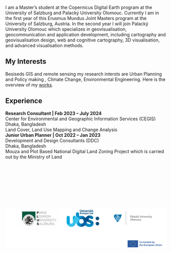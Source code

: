 <p class="justify-text">
I am a Master’s student at the Copernicus Digital Earth program at the University of Salzburg and Palacký University Olomouc. Currently I am in the first year of this Erusmus Mundus Joint Masters program  at the University of Salzburg, Austria. In the second year I will join Palacký University Olomouc which specializes in geovisualisation, geocommunication and application development, including cartography and geovisualisation design, web and cognitive cartography, 3D visualisation, and advanced visualisation methods.
</p>


My Interests
------
Besiseds GIS and remote sensing my research intersts are Urban Planning and Policy making , Climate Change, Environmental Engineering. Here is the overview of my [works](https://sanjidasuchi.github.io/portfolio/).

Experience
------
**Research Consultant | Feb 2023 – July 2024** <br>
Center for Environmental and Geographic Information Services (CEGIS) <br>
Dhaka, Bangladesh<br>
Land Cover, Land Use Mapping and Change Analysis<br>
**Junior Urban Planner | Oct 2022 – Jan 2023**<br>
Development and Design Consultants (DDC) <br>
Dhaka, Bangladesh <br>
Mouza and Plot Based National Digital Land Zoning Project which is carried out by the Ministry of Land<br>




<html lang="en">
<head>
  <meta charset="UTF-8">
  <meta name="viewport" content="width=device-width, initial-scale=3.0">
  <title>Image Resize Example</title>
  <style>
    /* Image container styling */
    .image-container {
      text-align: center; /* Center the image horizontally */
      margin-top: 150px;
    }

    /* Resize the image */
    .resized-image {
      width: 900px; /* Set desired width */
      height: auto; /* Maintain aspect ratio */
    }
  </style>
</head>
<body>
  
  <div class="image-container">
    <!-- Replace the src attribute with your GitHub image path -->
    <img src="images/new banner.png" alt="My Photo" class="resized-image">
  </div>

</body>
</html>




